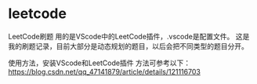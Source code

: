 # leetcode
 LeetCode刷题
用的是VScode中的LeetCode插件，.vscode是配置文件。
这是我的刷题记录，目前大部分是动态规划的题目，以后会把不同类型的题目分开。

使用方法，安装VScode和LeetCode插件
方法可参考以下：
https://blog.csdn.net/qq_47141879/article/details/121116703
